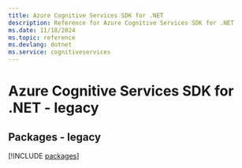 ```yaml
---
title: Azure Cognitive Services SDK for .NET
description: Reference for Azure Cognitive Services SDK for .NET
ms.date: 11/18/2024
ms.topic: reference
ms.devlang: dotnet
ms.service: cognitiveservices
---
```

# Azure Cognitive Services SDK for .NET - legacy
## Packages - legacy
[!INCLUDE [packages](cognitive-services-index.md)]